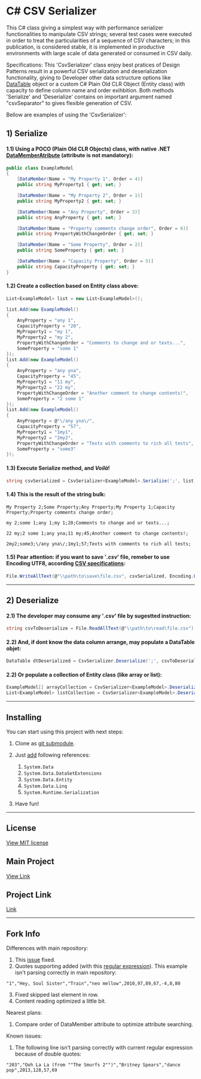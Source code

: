 # C# CSV Serializer

This C# class giving a simplest way with performance serializer functionalities to manipulate CSV strings; several test cases were executed in order to treat the particularities of a sequence of CSV characters; in this publication, is considered stable, it is implemented in productive environments with large scale of data generated or consumed in CSV daily.

Specifications: This 'CsvSerializer' class enjoy best pratices of Design Patterns result in a powerful CSV serialization and deserialization functionality, giving to Developer other data sctructure options like [DataTable](https://docs.microsoft.com/en-us/dotnet/api/system.data.datatable) object or a custom C# Plain Old CLR Object (Entity class) with capacity to define column name and order exihbition.
Both methods 'Serialize' and 'Deserialize' contains on important argument named "csvSeparator" to gives flexible generation of CSV.

Bellow are examples of using the 'CsvSerializer':

## 1) Serialize

#### 1.1) Using a POCO (Plain Old CLR Objects) class, with native .NET [DataMemberAtribute](https://docs.microsoft.com/en-us/dotnet/api/system.runtime.serialization.datamemberattribute) (attribute is not mandatory):
```cs
public class ExampleModel
{
    [DataMember(Name = "My Property 1", Order = 4)]
    public string MyProperty1 { get; set; }

    [DataMember(Name = "My Property 2", Order = 1)]
    public string MyProperty2 { get; set; }

    [DataMember(Name = "Any Property", Order = 3)]
    public string AnyProperty { get; set; }

    [DataMember(Name = "Property comments change order", Order = 6)]
    public string PropertyWithChangeOrder { get; set; }

    [DataMember(Name = "Some Property", Order = 2)]
    public string SomeProperty { get; set; }

    [DataMember(Name = "Capacity Property", Order = 5)]
    public string CapacityProperty { get; set; }
}
```

#### 1.2) Create a collection based on Entity class above:
```cs
List<ExampleModel> list = new List<ExampleModel>();

list.Add(new ExampleModel()
{
    AnyProperty = "any 1",
    CapacityProperty = "20",
    MyProperty1 = "my 1",
    MyProperty2 = "my 2",
    PropertyWithChangeOrder = "Comments to change and or texts...",
    SomeProperty = "some 1"
});
list.Add(new ExampleModel()
{
    AnyProperty = "any yna",
    CapacityProperty = "45",
    MyProperty1 = "11 my",
    MyProperty2 = "22 my",
    PropertyWithChangeOrder = "Another comment to change contents!",
    SomeProperty = "2 some 1"
});
list.Add(new ExampleModel()
{
    AnyProperty = @"\/any yna\/",
    CapacityProperty = "57",
    MyProperty1 = "1my1",
    MyProperty2 = "2my2",
    PropertyWithChangeOrder = "Texts with comments to rich all tests",
    SomeProperty = "some3"
});
```

#### 1.3) Execute Serialize method, and *Voilà*!
```cs
string csvSerialized = CsvSerializer<ExampleModel>.Serialize(';', list);
```

#### 1.4) This is the result of the string bulk:
```csv
My Property 2;Some Property;Any Property;My Property 1;Capacity Property;Property comments change order;

my 2;some 1;any 1;my 1;20;Comments to change and or texts...;

22 my;2 some 1;any yna;11 my;45;Another comment to change contents!;

2my2;some3;\/any yna\/;1my1;57;Texts with comments to rich all tests;
```

#### 1.5) Pear attention: if you want to save '*.csv*' file, remeber to use Encoding UTF8, according [CSV specifications](https://en.wikipedia.org/wiki/Comma-separated_values):
```cs
File.WriteAllText(@"\\path\to\save\file.csv", csvSerialized, Encoding.UTF8);
```
----------------------------

## 2) Deserialize

#### 2.1) The developer may consume any '*.csv*' file by sugestted instruction:
```cs
string csvToDeserialize = File.ReadAllText(@"\\path\to\read\file.csv");
```

#### 2.2) And, if dont know the data column arrange, may populate a DataTable objet:
```cs
DataTable dtDeserialized = CsvSerializer.Deserialize(';', csvToDeserialize);
```

#### 2.2) Or populate a collection of Entity class (like array or list):
```cs
ExampleModel[] arrayCollection = CsvSerializer<ExampleModel>.Deserialize(';', csvToDeserialize).ToArray();
List<ExampleModel> listCollection = CsvSerializer<ExampleModel>.Deserialize(';', csvToDeserialize).ToList();
```
----------------------
## Installing

You can start using this project with next steps:

1. Clone as [git submodule](https://git-scm.com/book/en/v2/Git-Tools-Submodules).

2. Just [add](https://docs.microsoft.com/en-us/visualstudio/ide/managing-references-in-a-project) following references:
    1. ```System.Data```
    2. ```System.Data.DataSetExtensions```
    3. ```System.Data.Entity```
    4. ```System.Data.Linq```
    5. ```System.Runtime.Serialization```

3. Have fun!
---

## License

[View MIT license](https://github.com/antonio-leonardo/CsvSerializer/blob/master/LICENSE)

## Main Project

[View Link](https://github.com/antonio-leonardo/CsvSerializer)

## Project Link

[Link](https://github.com/DenisBelobrotski/CsvSerializer)

---
## Fork Info

Differences with main repository:
1. This [issue](https://github.com/antonio-leonardo/CsvSerializer/issues/1) fixed.
2. Quotes supporting added (with this [regular expression](https://stackoverflow.com/questions/18144431/regex-to-split-a-csv)). This example isn't parsing correctly in main repository:
```
"1","Hey, Soul Sister","Train","neo mellow",2010,97,89,67,-4,8,80
```
3. Fixed skipped last element in row.
4. Content reading optimized a little bit.

Nearest plans:
1. Compare order of DataMember attribute to optimize attribute searching.

Known issues:
1. The following line isn't parsing correctly with current regular expression because of double quotes:
```
"203","Ooh La La (from ""The Smurfs 2"")","Britney Spears","dance pop",2013,128,57,69
```
